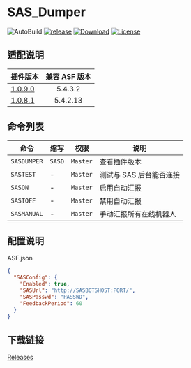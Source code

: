 # SAS_Dumper

![AutoBuild][workflow_b] [![release][release_b]][release] [![Download][download_b]][release] [![License][license_b]][license]

## 适配说明

| 插件版本                                                             | 兼容 ASF 版本 |
| -------------------------------------------------------------------- | :-----------: |
| [1.0.9.0](https://github.com/chr233/SAS_Dumper/releases/tag/1.0.9.0) |    5.4.3.2    |
| [1.0.8.1](https://github.com/chr233/SAS_Dumper/releases/tag/1.0.8.1) |   5.4.2.13    |

## 命令列表

| 命令        | 缩写   | 权限     | 说明                    |
| ----------- | ------ | -------- | ----------------------- |
| `SASDUMPER` | `SASD` | `Master` | 查看插件版本            |
| `SASTEST`   | -      | `Master` | 测试与 SAS 后台能否连接 |
| `SASON`     | -      | `Master` | 启用自动汇报            |
| `SASTOFF`   | -      | `Master` | 禁用自动汇报            |
| `SASMANUAL` | -      | `Master` | 手动汇报所有在线机器人  |

## 配置说明

ASF.json

```json
{
  "SASConfig": {
    "Enabled": true,
    "SASUrl": "http://SASBOTSHOST:PORT/",
    "SASPasswd": "PASSWD",
    "FeedbackPeriod": 60
  }
}
```

## 下载链接

[Releases](https://github.com/chr233/SAS_Dumper/releases)

[workflow_b]: https://img.shields.io/github/actions/workflow/status/chr233/SAS_Dumper/autobuild.yml?logo=github
[download_b]: https://img.shields.io/github/downloads/chr233/SAS_Dumper/total
[release]: https://github.com/chr233/SAS_Dumper/releases
[release_b]: https://img.shields.io/github/v/release/chr233/SAS_Dumper
[license]: https://github.com/chr233/SAS_Dumper/blob/master/license
[license_b]: https://img.shields.io/github/license/chr233/SAS_Dumper
